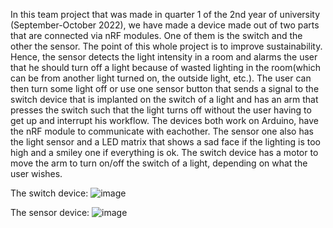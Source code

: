 In this team project that was made in quarter 1 of the 2nd year of university (September-October 2022), we have made a device made out of two parts that are connected via nRF modules. One of 
them is the switch and the other the sensor. The point of this whole project is to improve sustainability. Hence, the sensor detects the light intensity in a room and alarms the user that he should turn off a light because of wasted lighting in the room(which can 
be from another light turned on, the outside light, etc.). The user can then turn some light off or use one sensor button that sends a signal to the switch device that is implanted on the switch of a light and has an arm that presses the switch such that the light
turns off without the user having to get up and interrupt his workflow. The devices both work on Arduino, have the nRF module to communicate with eachother. The sensor one also has the light sensor and a LED matrix that shows a sad face if the lighting is too high and a smiley one if everything is ok. The switch device has a motor to move the arm to turn on/off the switch of a light, depending on what the user wishes.

The switch device:
![image](https://github.com/mirceasimu/Lumos-Nox/assets/104430675/c3c9afae-ea30-426d-8391-976786b86067)

The sensor device:
![image](https://github.com/mirceasimu/Lumos-Nox/assets/104430675/8d0e816c-6373-4505-ac8e-f9178e1192b8)
